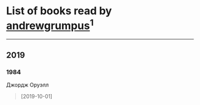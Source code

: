 # List of books read by [andrewgrumpus](http://vk.com/id560577759)<sup>1</sup>
---

## 2019

### 1984
Джордж Оруэлл
> [2019-10-01] 



